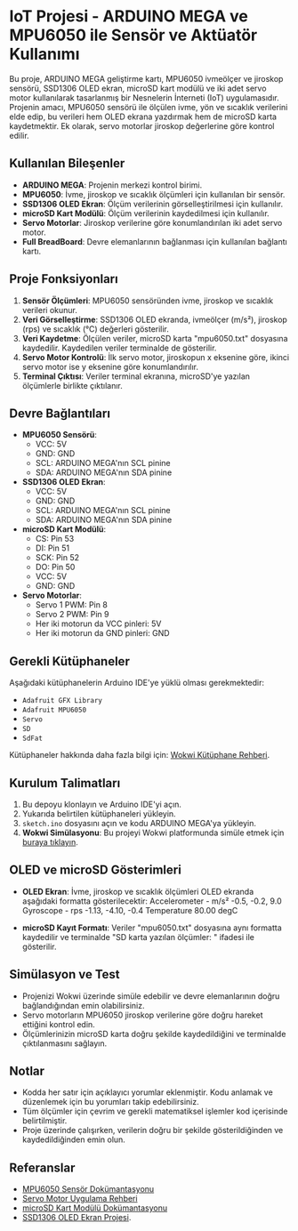 # IoT Projesi - ARDUINO MEGA ve MPU6050 ile Sensör ve Aktüatör Kullanımı

Bu proje, ARDUINO MEGA geliştirme kartı, MPU6050 ivmeölçer ve jiroskop sensörü, SSD1306 OLED ekran, microSD kart modülü ve iki adet servo motor kullanılarak tasarlanmış bir Nesnelerin İnterneti (IoT) uygulamasıdır. Projenin amacı, MPU6050 sensörü ile ölçülen ivme, yön ve sıcaklık verilerini elde edip, bu verileri hem OLED ekrana yazdırmak hem de microSD karta kaydetmektir. Ek olarak, servo motorlar jiroskop değerlerine göre kontrol edilir.

## Kullanılan Bileşenler
- **ARDUINO MEGA**: Projenin merkezi kontrol birimi.
- **MPU6050**: İvme, jiroskop ve sıcaklık ölçümleri için kullanılan bir sensör.
- **SSD1306 OLED Ekran**: Ölçüm verilerinin görselleştirilmesi için kullanılır.
- **microSD Kart Modülü**: Ölçüm verilerinin kaydedilmesi için kullanılır.
- **Servo Motorlar**: Jiroskop verilerine göre konumlandırılan iki adet servo motor.
- **Full BreadBoard**: Devre elemanlarının bağlanması için kullanılan bağlantı kartı.

## Proje Fonksiyonları
1. **Sensör Ölçümleri**: MPU6050 sensöründen ivme, jiroskop ve sıcaklık verileri okunur.
2. **Veri Görselleştirme**: SSD1306 OLED ekranda, ivmeölçer (m/s²), jiroskop (rps) ve sıcaklık (°C) değerleri gösterilir.
3. **Veri Kaydetme**: Ölçülen veriler, microSD karta "mpu6050.txt" dosyasına kaydedilir. Kaydedilen veriler terminalde de gösterilir.
4. **Servo Motor Kontrolü**: İlk servo motor, jiroskopun x eksenine göre, ikinci servo motor ise y eksenine göre konumlandırılır.
5. **Terminal Çıktısı**: Veriler terminal ekranına, microSD'ye yazılan ölçümlerle birlikte çıktılanır.

## Devre Bağlantıları
- **MPU6050 Sensörü**:
  - VCC: 5V
  - GND: GND
  - SCL: ARDUINO MEGA'nın SCL pinine
  - SDA: ARDUINO MEGA'nın SDA pinine
- **SSD1306 OLED Ekran**:
  - VCC: 5V
  - GND: GND
  - SCL: ARDUINO MEGA'nın SCL pinine
  - SDA: ARDUINO MEGA'nın SDA pinine
- **microSD Kart Modülü**:
  - CS: Pin 53
  - DI: Pin 51
  - SCK: Pin 52
  - DO: Pin 50
  - VCC: 5V
  - GND: GND
- **Servo Motorlar**:
  - Servo 1 PWM: Pin 8
  - Servo 2 PWM: Pin 9
  - Her iki motorun da VCC pinleri: 5V
  - Her iki motorun da GND pinleri: GND

## Gerekli Kütüphaneler
Aşağıdaki kütüphanelerin Arduino IDE'ye yüklü olması gerekmektedir:
- `Adafruit GFX Library`
- `Adafruit MPU6050`
- `Servo`
- `SD`
- `SdFat`

Kütüphaneler hakkında daha fazla bilgi için: [Wokwi Kütüphane Rehberi](https://docs.wokwi.com/guides/libraries).

## Kurulum Talimatları
1. Bu depoyu klonlayın ve Arduino IDE'yi açın.
2. Yukarıda belirtilen kütüphaneleri yükleyin.
3. `sketch.ino` dosyasını açın ve kodu ARDUINO MEGA'ya yükleyin.
4. **Wokwi Simülasyonu**: Bu projeyi Wokwi platformunda simüle etmek için [buraya tıklayın](https://wokwi.com/projects/398934849047279617).

## OLED ve microSD Gösterimleri
- **OLED Ekran**: İvme, jiroskop ve sıcaklık ölçümleri OLED ekranda aşağıdaki formatta gösterilecektir:
Accelerometer - m/s² 
-0.5, -0.2, 9.0 
Gyroscope - rps 
-1.13, -4.10, -0.4 
Temperature 
80.00 degC

- **microSD Kayıt Formatı**: Veriler "mpu6050.txt" dosyasına aynı formatta kaydedilir ve terminalde "SD karta yazılan ölçümler: " ifadesi ile gösterilir.

## Simülasyon ve Test
- Projenizi Wokwi üzerinde simüle edebilir ve devre elemanlarının doğru bağlandığından emin olabilirsiniz.
- Servo motorların MPU6050 jiroskop verilerine göre doğru hareket ettiğini kontrol edin.
- Ölçümlerinizin microSD karta doğru şekilde kaydedildiğini ve terminalde çıktılanmasını sağlayın.

## Notlar
- Kodda her satır için açıklayıcı yorumlar eklenmiştir. Kodu anlamak ve düzenlemek için bu yorumları takip edebilirsiniz.
- Tüm ölçümler için çevrim ve gerekli matematiksel işlemler kod içerisinde belirtilmiştir.
- Proje üzerinde çalışırken, verilerin doğru bir şekilde gösterildiğinden ve kaydedildiğinden emin olun.

## Referanslar
- [MPU6050 Sensör Dokümantasyonu](https://docs.wokwi.com/parts/wokwi-mpu6050)
- [Servo Motor Uygulama Rehberi](https://blog.wokwi.com/learn-servo-motor-using-wokwi-logic-analyzer)
- [microSD Kart Modülü Dokümantasyonu](https://docs.wokwi.com/parts/wokwi-microsd-card)
- [SSD1306 OLED Ekran Projesi](https://wokwi.com/projects/385987811439126529).
